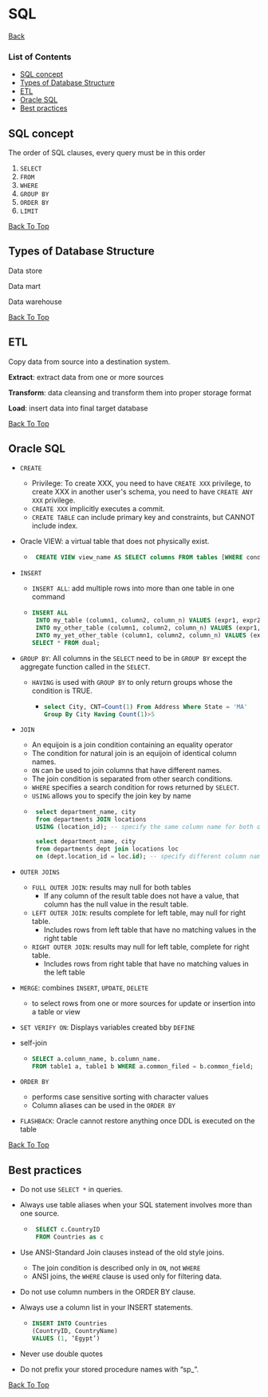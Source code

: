 # SQL

[Back](../README.md)

### List of Contents

* [SQL concept](#sql-concept)
* [Types of Database Structure](#types-of-database-structure)
* [ETL](#etl)
* [Oracle SQL](#oracle-sql)
* [Best practices](#best-practices)

## SQL concept

The order of SQL clauses, every query must be in this order

1. `SELECT`
2. `FROM`
3. `WHERE`
4. `GROUP BY`
5. `ORDER BY`
6. `LIMIT`

[Back To Top](#list-of-contents)

## Types of Database Structure

Data store

Data mart

Data warehouse

[Back To Top](#list-of-contents)

## ETL

Copy data from source into a destination system.

**Extract**: extract data from one or more sources

**Transform**: data cleansing and transform them into proper storage format

**Load**: insert data into final target database

[Back To Top](#list-of-contents)

## Oracle SQL
- `CREATE`
  - Privilege: To create XXX, you need to have `CREATE XXX` privilege, to create XXX in another user's schema, you need to have `CREATE ANY XXX` privilege.
  - `CREATE XXX` implicitly executes a commit.
  - `CREATE TABLE` can include primary key and constraints, but CANNOT include index.
- Oracle VIEW: a virtual table that does not physically exist.
  - ```sql
     CREATE VIEW view_name AS SELECT columns FROM tables [WHERE conditions];
    ```
- `INSERT`
   - `INSERT ALL`: add multiple rows into more than one table in one command
   - ```sql
     INSERT ALL
      INTO my_table (column1, column2, column_n) VALUES (expr1, expr2, expr_n)
      INTO my_other_table (column1, column2, column_n) VALUES (expr1, expr2, expr_n)
      INTO my_yet_other_table (column1, column2, column_n) VALUES (expr1, expr2, expr_n)
     SELECT * FROM dual;
     ```
- `GROUP BY`: All columns in the `SELECT` need to be in `GROUP BY` except the aggregate function called in the `SELECT`.
   - `HAVING` is used with `GROUP BY` to only return groups whose the condition is TRUE.
      - ```sql
        select City, CNT=Count(1) From Address Where State = 'MA'
        Group By City Having Count(1)>5
        ```
- `JOIN`
   - An equijoin is a join condition containing an equality operator
   - The condition for natural join is an equijoin of identical column names.
   - `ON` can be used to join columns that have different names.
   - The join condition is separated from other search conditions.
   - `WHERE` specifies a search condition for rows returned by `SELECT`.
   - `USING` allows you to specify the join key by name
   - ```sql
      select department_name, city
      from departments JOIN locations
      USING (location_id); -- specify the same column name for both of the tables for the join

      select department_name, city
      from departments dept join locations loc
      on (dept.location_id = loc.id); -- specify different column name for the tables for the join.
     ```

- `OUTER JOINS`
   - `FULL OUTER JOIN`: results may null for both tables
      - If any column of the result table does not have a value, that column has the null value in the result table.
   - `LEFT OUTER JOIN`: results complete for left table, may null for right table.
      - Includes rows from left table that have no matching values in the right table
   - `RIGHT OUTER JOIN`: results may null for left table, complete for right table.
      - Includes rows from right table that have no matching values in the left table
- `MERGE`: combines `INSERT`, `UPDATE`, `DELETE`
   - to select rows from one or more sources for update or insertion into a table or view
- `SET VERIFY ON`: Displays variables created bby `DEFINE`

- self-join
   - ```sql
     SELECT a.column_name, b.column_name.
     FROM table1 a, table1 b WHERE a.common_filed = b.common_field;
     ```
- `ORDER BY`
   - performs case sensitive sorting with character values
   - Column aliases can be used in the `ORDER BY`
- `FLASHBACK`: Oracle cannot restore anything once DDL is executed on the table

[Back To Top](#list-of-contents)

## Best practices

- Do not use `SELECT *` in queries.

- Always use table aliases when your SQL statement involves more than one source.

  - ```sql
     SELECT c.CountryID
     FROM Countries as c
     ```

- Use ANSI-Standard Join clauses instead of the old style joins.

  - The join condition is described only in `ON`, not `WHERE`
  - ANSI joins, the `WHERE` clause is used only for filtering data.

- Do not use column numbers in the ORDER BY clause.

- Always use a column list in your INSERT statements.

  - ```sql
    INSERT INTO Countries
    (CountryID, CountryName)
    VALUES (1, ‘Egypt’)
    ```

- Never use double quotes

- Do not prefix your stored procedure names with “sp_”.

[Back To Top](#list-of-contents)
